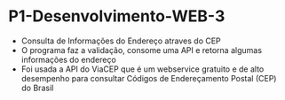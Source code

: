 # P1-Desenvolvimento-WEB-3
- Consulta de Informações do Endereço atraves do CEP
- O programa faz a validação, consome uma API e retorna algumas informações do endereço
- Foi usada a API do ViaCEP que é um webservice gratuito e de alto desempenho para consultar Códigos de Endereçamento Postal (CEP) do Brasil
